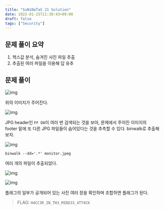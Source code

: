 ```yaml
---
title: "SuNiNaTaS 21 Solution"
date: 2022-01-25T21:30:43+09:00
draft: false
tags: ["Security"]
---
```


## 문제 풀이 요약

1. 헥스값 분석, 숨겨진 사진 파일 추출
2. 추출된 여러 파일을 이용해 답 유추

## 문제 풀이

![img](/img/suninatas-21/monitor.jpeg)

위의 이미지가 주어진다.

![img](/img/suninatas-21/1.png)

JPG header인 `FF D8`이 여러 번 검색되는 것을 보아, 문제에서 주어진 이미지의 footer 밑에 또 다른 JPG 파일들이 숨어있다는 것을 추측할 수 있다. binwalk로 추출해보자.

![img](/img/suninatas-21/2.png)

`binwalk --dd='.*' monitor.jpeg`

여러 개의 파일이 추출되었다.

![img](/img/suninatas-21/3.png)

![img](/img/suninatas-21/4.png)

플래그의 일부가 공개되어 있는 사진 여러 장을 확인하며 조합하면 플래그가 된다.

> FLAG: `H4CC3R_IN_TH3_MIDD33_4TT4CK`
